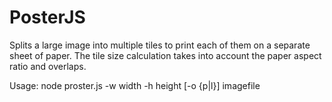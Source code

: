 # PosterJS

Splits a large image into multiple tiles to print each of them on a separate sheet of paper.
The tile size calculation takes into account the paper aspect ratio and overlaps.

Usage: node proster.js -w width -h height [-o {p|l}] imagefile
